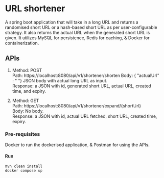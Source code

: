# URL shortener
A spring boot application that will take in a long URL and returns a randomised short URL or a hash-based short URL as per user-configurable strategy. It also returns the actual URL when the generated short URL is given. It utilizes MySQL for persistence, Redis for caching, & Docker for containerization.

## APIs
1. Method: POST  
   Path: https://localhost:8080/api/v1/shortener/shorten
    Body: { "actualUrl" : " "} JSON body with actual long URL as input.   
   Response: a JSON with id, generated short URL, actual URL, created time, and expiry.

2. Method: GET  
   Path: https://localhost:8080/api/v1/shortener/expand/{shortUrl}  
   Body: No body.   
   Response: a JSON with id, actual URL fetched, short URL, created time, expiry.

### Pre-requisites
Docker to run the dockerised application, & Postman for using the APIs.

#### Run
````
mvn clean install  
docker compose up
````




